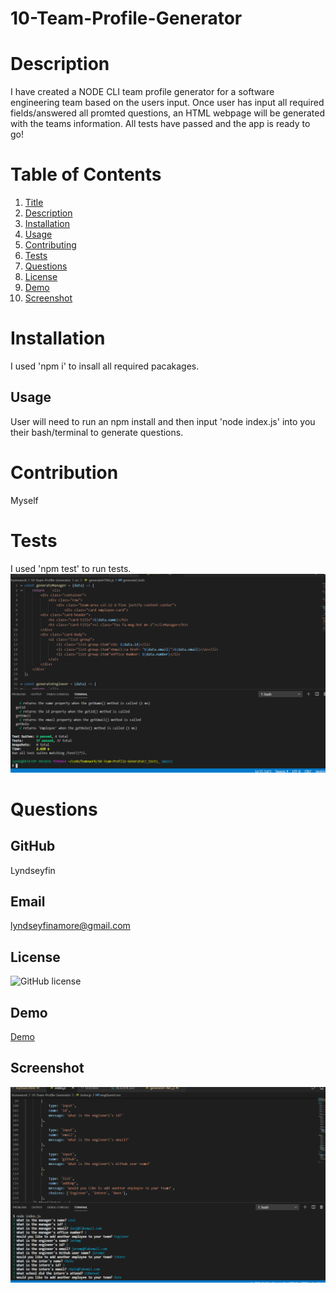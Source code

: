 # 10-Team-Profile-Generator

# Description
 I have created a NODE CLI team profile generator for a software engineering team based on the users input. Once user has input all required fields/answered all promted questions, an HTML webpage will be generated with the teams information. All tests have passed and the app is ready to go!

# Table of Contents
1. [Title](Title)
2. [Description](#description)
3. [Installation](#installation)
4. [Usage](#usage)
5. [Contributing](#contribution)
6. [Tests](#tests)
7. [Questions](#questions)
8. [License](#demo)
9. [Demo](#demo)
10. [Screenshot](#screenshot)
# Installation 
I used 'npm i' to insall all required pacakages.
## Usage
User will need to run an npm install and then input 'node index.js' into you their bash/terminal to generate questions.
# Contribution
Myself
# Tests
I used 'npm test' to run tests.
![screenshot](images/tests.png)
# Questions
## GitHub 
 Lyndseyfin
## Email 
 lyndseyfinamore@gmail.com

## License
![GitHub license](https://img.shields.io/badge/license-MIT-brightgreen)

## Demo
<a href= "">Demo</a>

## Screenshot
![screenshot](images/questions.png)
